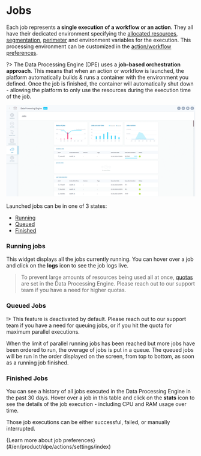 # Jobs

Each job represents **a single execution of a workflow or an action**. They all have their dedicated environment specifying the [allocated resources](/en/product/dpe/jobs/resources), [segmentation](/en/product/dpe/actions/settings/segmentation), [perimeter](/en/product/dpe/actions/settings/perimeter) and environment variables for the execution. This processing environment can be customized in the [action/workflow preferences](/en/product/dpe/actions/settings/index).

?> The Data Processing Engine (DPE) uses a **job-based orchestration approach**. This means that when an action or workflow is launched, the platform automatically builds & runs a container with the environment you defined. Once the job is finished, the container will automatically shut down - allowing the platform to only use the resources during the execution time of the job. 


![dpe-jobs](picts/steve-jobs.png)


Launched jobs can be in one of 3 states:
* [Running](/en/product/dpe/jobs/index?id=running-jobs)
* [Queued](/en/product/dpe/jobs/index?id=queued-jobs)
* [Finished](/en/product/dpe/jobs/index?id=finished-jobs)

### Running jobs
This widget displays all the jobs currently running. You can hover over a job and click on the **logs** icon to see the job logs live.

> To prevent large amounts of resources being used all at once, [quotas](/en/product/dpe/settings?id=quotas) are set in the Data Processing Engine. Please reach out to our support team if you have a need for higher quotas.

### Queued Jobs
!> This feature is deactivated by default. Please reach out to our support team if you have a need for queuing jobs, or if you hit the quota for maximum parallel executions.

When the limit of parallel running jobs has been reached but more jobs have been ordered to run, the overage of jobs is put in a queue. The queued jobs will be run in the order displayed on the screen, from top to bottom, as soon as a running job finished.

### Finished Jobs

You can see a history of all jobs executed in the Data Processing Engine in the past 30 days. Hover over a job in this table and click on the **stats** icon to see the details of the job execution - including CPU and RAM usage over time.

Those job executions can be either successful, failed, or manually interrupted.

{Learn more about job preferences}(#/en/product/dpe/actions/settings/index)
